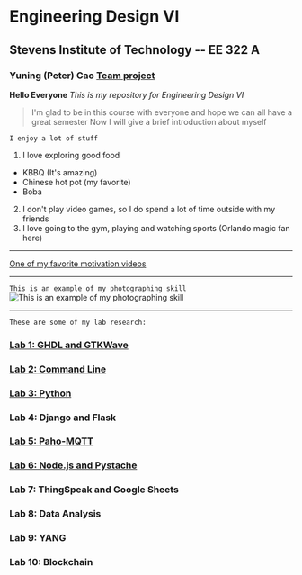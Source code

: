 # Engineering Design VI 
## Stevens Institute of Technology -- EE 322 A
### Yuning (Peter) Cao [Team project](https://sites.google.com/d/1ngwPaidaa0Ctt1cAQI62VDjU3l0D9GB5/p/1R1XTZZ8OABlUEslSH3o1kkuUe-YeKoDF/edit)

**Hello Everyone** 
*This is my repository for Engineering Design VI*
>I'm glad to be in this course with everyone and hope we can all have a great semester
>Now I will give a brief introduction about myself

`I enjoy a lot of stuff`
1. I love exploring good food
- KBBQ (It's amazing)
- Chinese hot pot (my favorite)
- Boba
2. I don't play video games, so I do spend a lot of time outside with my friends
3. I love going to the gym, playing and watching sports (Orlando magic fan here)

---

[One of my favorite motivation videos](https://www.youtube.com/watch?v=gMWXMMUg5pI)

---
`This is an example of my photographing skill`
![This is an example of my photographing skill](https://github.com/user-attachments/assets/82a1cd39-0ff5-4bf7-bc04-8053330bad4e)

---
`These are some of my lab research: `
### [Lab 1: GHDL and GTKWave](https://github.com/YuningCao0512/Engineering_Design_VI/blob/main/Lab%201.md)
### [Lab 2: Command Line](https://github.com/YuningCao0512/Engineering_Design_VI/blob/main/Lab%202.md)
### [Lab 3: Python](https://github.com/YuningCao0512/Engineering_Design_VI/blob/main/Lab%203.md)
### Lab 4: Django and Flask
### [Lab 5: Paho-MQTT](https://github.com/YuningCao0512/Engineering_Design_VI/blob/main/Lab%205.md)
### [Lab 6: Node.js and Pystache](https://github.com/YuningCao0512/Engineering_Design_VI/blob/main/Lab%206.md)
### Lab 7: ThingSpeak and Google Sheets
### Lab 8: Data Analysis
### Lab 9: YANG
### Lab 10: Blockchain
